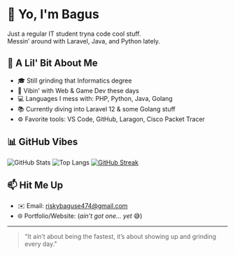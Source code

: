 # 👋 Yo, I'm Bagus

Just a regular IT student tryna code cool stuff.  
Messin’ around with Laravel, Java, and Python lately.

## 🚀 A Lil' Bit About Me
- 🎓 Still grinding that Informatics degree
- 🧠 Vibin' with Web & Game Dev these days
- 💻 Languages I mess with: PHP, Python, Java, Golang
- 📚 Currently diving into Laravel 12 & some Golang stuff
- ⚙️ Favorite tools: VS Code, GitHub, Laragon, Cisco Packet Tracer

## 📊 GitHub Vibes

![GitHub Stats](https://github-readme-stats.vercel.app/api?username=riskybaguse&show_icons=true&theme=tokyonight)
![Top Langs](https://github-readme-stats.vercel.app/api/top-langs/?username=riskybaguse&layout=compact&theme=tokyonight)
[![GitHub Streak](https://streak-stats.demolab.com/?user=riskybaguse&theme=tokyonight)](https://git.io/streak-stats)

## 📫 Hit Me Up
- ✉️ Email: riskybaguse474@gmail.com
- 🌐 Portfolio/Website: (_ain’t got one... yet_ 😅)

---

> "It ain’t about being the fastest, it’s about showing up and grinding every day."
